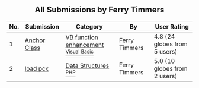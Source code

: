 ﻿<div align="center">

## All Submissions by Ferry Timmers

</div>

No.  | Submission | Category | By   | User Rating
---- | ---------- | -------- | ---- | -----------
1 | [Anchor Class<br />](https://github.com/Planet-Source-Code/ferry-timmers-anchor-class__1-55233) | [VB function enhancement<br /><sup>Visual Basic</sup>](../ByCategory/vb-function-enhancement__1-25.md) | Ferry Timmers | 4.8 (24 globes from 5 users)
2 | [load pcx<br />](https://github.com/Planet-Source-Code/ferry-timmers-load-pcx__8-2564) | [Data Structures<br /><sup>PHP</sup>](../ByCategory/data-structures__8-8.md) | Ferry Timmers | 5.0 (10 globes from 2 users)
